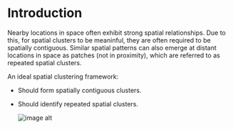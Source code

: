 # Introduction

Nearby locations in space often exhibit strong spatial relationships. Due to this, for spatial clusters to be meaninful, they are often required to be spatially contiguous. Similar spatial patterns can also emerge at distant locations in space as patches (not in proximity), which are referred to as repeated spatial clusters.

An ideal spatial clustering framework:
- Should form spatially contiguous clusters.
- Should identify repeated spatial clusters.


  ![image alt](https://github.com/rajithasenanayake/repeated-spatial-clustering/blob/52e0f2042c5f0deec1f2d3f0e7281983bff2cb65/Plot%201.png|width=10)
